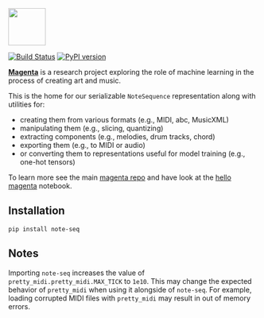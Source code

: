 <img src="https://github.com/magenta/magenta/blob/master/magenta-logo-bg.png" height="75">

[![Build Status](https://github.com/magenta/note-seq/workflows/build/badge.svg)](https://github.com/magenta/note-seq/actions?query=workflow%3Abuild)
 [![PyPI version](https://badge.fury.io/py/note-seq.svg)](https://badge.fury.io/py/note-seq)


**[Magenta](https://g.co/magenta)** is a research project exploring the role of machine learning
in the process of creating art and music.

This is the home for our serializable `NoteSequence` representation along with
utilities for:

* creating them from various formats (e.g., MIDI, abc, MusicXML)
* manipulating them (e.g., slicing, quantizing)
* extracting components (e.g., melodies, drum tracks, chord)
* exporting them (e.g., to MIDI or audio)
* or converting them to representations useful for model training (e.g., one-hot tensors)

To learn more see the main [magenta repo](https://github.com/magenta/magenta) and have look at the [hello magenta](https://colab.research.google.com/notebooks/magenta/hello_magenta/hello_magenta.ipynb) notebook.

## Installation

`pip install note-seq`

## Notes

Importing `note-seq` increases the value of `pretty_midi.pretty_midi.MAX_TICK` to `1e10`. This may change the expected behavior of `pretty_midi` when using it alongside of `note-seq`. For example, loading corrupted MIDI files with `pretty_midi` may result in out of memory errors.
